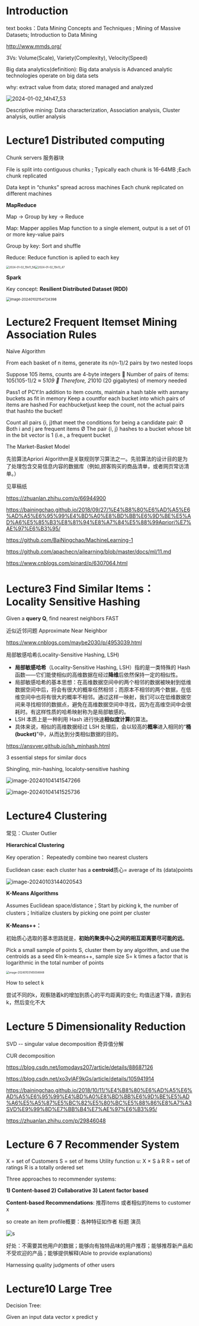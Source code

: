 # Introduction

text books：Data Mining Concepts and Techniques ; Mining of Massive Datasets; Introduction to Data Mining

http://www.mmds.org/

3Vs: Volume(Scale), Variety(Complexity), Velocity(Speed)

Big data analytics(definition): Big data analysis is Advanced analytic technologies operate on big data sets 

why: extract value from data; stored managed and analyzed

![2024-01-02_14h47_53](C:\school_data_file\int402\2024-01-02_14h47_53.png)



Descriptive mining:  Data characterization, Association analysis, Cluster analysis, outlier analysis

# Lecture1 Distributed computing

Chunk servers 服务器块

File is split into contiguous chunks ; Typically each chunk is 16-64MB ;Each chunk replicated

Data kept in “chunks” spread across machines Each chunk replicated on different machines

**MapReduce**

Map -> Group by key -> Reduce

Map: Mapper applies Map function to a single element, output is a set of 01 or more key-value pairs

Group by key: Sort and shuffle

Reduce: Reduce function is aplied to each key

<img src="C:\school_data_file\int402\2024-01-02_15h11_58.png" alt="2024-01-02_15h11_58" style="zoom:50%;" /><img src="C:\school_data_file\int402\2024-01-02_15h13_47.png" alt="2024-01-02_15h13_47" style="zoom:50%;" />

**Spark**

Key concept:  **Resilient Distributed Dataset (RDD)**

<img src="C:\school_data_file\int402\image-20240102154724398.png" alt="image-20240102154724398" style="zoom:67%;" />

# Lecture2 Frequent Itemset Mining Association Rules

Naïve Algorithm

From each basket of n items, generate its n(n-1)/2 pairs by two nested loops

Suppose 105 items, counts are 4-byte integers  Number of pairs of items: 105(105-1)/2 ≈ 5*109  Therefore, 2*1010 (20 gigabytes) of memory needed

Pass1 of PCY:In addition to item counts, maintain a hash table with asmany buckets as fit in memory Keep a countfor each bucket into which pairs of items are hashed For eachbucketjust keep the count, not the actual pairs that hashto the bucket!

Count all pairs {i, j}that meet the conditions for being a candidate pair: Ø Both i and j are frequent items Ø The pair {i, j} hashes to a bucket whose bit in the bit vector is 1 (i.e., a frequent bucket

The Market-Basket Model

先验算法Apriori Algorithm是关联规则学习算法之一。先验算法的设计目的是为了处理包含交易信息内容的数据库（例如,顾客购买的商品清单，或者网页常访清单。）

见草稿纸

https://zhuanlan.zhihu.com/p/66944900

https://bainingchao.github.io/2018/09/27/%E4%B8%80%E6%AD%A5%E6%AD%A5%E6%95%99%E4%BD%A0%E8%BD%BB%E6%9D%BE%E5%AD%A6%E5%85%B3%E8%81%94%E8%A7%84%E5%88%99Apriori%E7%AE%97%E6%B3%95/

https://github.com/BaiNingchao/MachineLearning-1

https://github.com/apachecn/ailearning/blob/master/docs/ml/11.md

https://www.cnblogs.com/pinard/p/6307064.html

# Lecture3 Find Similar Items：Locality Sensitive Hashing

Given a **query Q**, find nearest neighbors FAST

近似近邻问题 Approximate Near Neighbor

https://www.cnblogs.com/maybe2030/p/4953039.html

局部敏感哈希(Locality-Sensitive Hashing, LSH)

- **局部敏感哈希**（Locality-Sensitive Hashing, LSH）指的是一类特殊的 Hash 函数——它们能使相似的高维数据在经过**降维**后依然保持一定的相似性。
- 局部敏感哈希的基本思想：在高维数据空间中的两个相邻的数据被映射到低维数据空间中后，将会有很大的概率任然相邻；而原本不相邻的两个数据，在低维空间中也将有很大的概率不相邻。通过这样一映射，我们可以在低维数据空间来寻找相邻的数据点，避免在高维数据空间中寻找，因为在高维空间中会很耗时。有这样性质的哈希映射称为是局部敏感的。
- LSH 本质上是一种利用 Hash 进行快速**相似度计算**的算法。
- 具体来说，相似的高维数据经过 LSH 处理后，会以较高的**概率**进入相同的“**桶(bucket)**”中，从而达到分类相似数据的目的。

https://ansvver.github.io/lsh_minhash.html

3 essential steps for similar docs

Shingling, min-hashing, localoty-sensitive hashing

![image-20240104141547266](C:\school_data_file\int402\image-20240104141547266.png)

![image-20240104141525736](C:\school_data_file\int402\image-20240104141525736.png)













# Lecture4 Clustering

常见：Cluster Outlier

**Hierarchical Clustering**

Key operation： Repeatedly combine two nearest clusters

Euclidean case: each cluster has a **centroid**质心= average of its (data)points

![image-20240103144020543](C:\school_data_file\int402\image-20240103144020543.png)

**K-Means Algorithms**

Assumes Euclidean space/distance；Start by picking k, the number of clusters；Initialize clusters by picking one point per cluster

**K-Means++：**

初始质心选取的基本思路就是，**初始的聚类中心之间的相互距离要尽可能的远**。

Pick a small sample of points S, cluster them by any algorithm, and use the centroids as a seed ¢In k-means++, sample size S= k times a factor that is logarithmic in the total number of points

<img src="C:\school_data_file\int402\image-20240103145004848.png" alt="image-20240103145004848" style="zoom:50%;" />

How to select k

尝试不同的k，观察随着k的增加到质心的平均距离的变化; 均值迅速下降，直到右k，然后变化不大

# Lecture 5 Dimensionality Reduction

SVD -- singular value decomposition 奇异值分解

CUR decomposition



https://blog.csdn.net/lomodays207/article/details/88687126

https://blog.csdn.net/xo3ylAF9kGs/article/details/105941914

https://bainingchao.github.io/2018/10/11/%E4%B8%80%E6%AD%A5%E6%AD%A5%E6%95%99%E4%BD%A0%E8%BD%BB%E6%9D%BE%E5%AD%A6%E5%A5%87%E5%BC%82%E5%80%BC%E5%88%86%E8%A7%A3SVD%E9%99%8D%E7%BB%B4%E7%AE%97%E6%B3%95/

https://zhuanlan.zhihu.com/p/29846048

# Lecture 6 7 Recommender System

X = set of Customers
S = set of Items
Utility function u: X × S à R
	R = set of ratings
	R is a totally ordered set

Three approaches to recommender systems: 

**1) Content-based 2) Collaborative 3) Latent factor based**

**Content-based Recommendations**: 推荐items 或者相似的items to customer x

so create an item profile概要：各种特征如作者 标题 演员

![s](C:\school_data_file\int402\image-20240103155037577.png)

好处：不需要其他用户的数据；能够向有独特品味的用户推荐；能够推荐新产品和不受欢迎的产品；能够提供解释(Able to provide explanations)

Harnessing quality judgments of other users

# Lecture10 Large Tree

Decision Tree:

Given an input data vector x predict y
